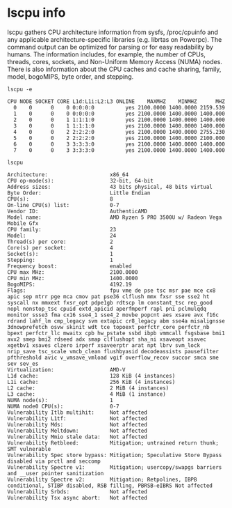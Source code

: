 # lscpu info

lscpu gathers CPU architecture information from sysfs, /proc/cpuinfo and any applicable architecture-specific libraries (e.g. librtas on Powerpc). The command output can be optimized for parsing or for easy readability by humans. The information includes, for example, the number of CPUs, threads, cores, sockets, and Non-Uniform Memory Access (NUMA) nodes. There is also information about the CPU caches and cache sharing, family, model, bogoMIPS, byte order, and stepping.

`lscpu -e`

	CPU NODE SOCKET CORE L1d:L1i:L2:L3 ONLINE    MAXMHZ    MINMHZ      MHZ
	  0    0      0    0 0:0:0:0          yes 2100.0000 1400.0000 2159.539
	  1    0      0    0 0:0:0:0          yes 2100.0000 1400.0000 1400.000
	  2    0      0    1 1:1:1:0          yes 2100.0000 1400.0000 1400.000
	  3    0      0    1 1:1:1:0          yes 2100.0000 1400.0000 1400.000
	  4    0      0    2 2:2:2:0          yes 2100.0000 1400.0000 2755.230
	  5    0      0    2 2:2:2:0          yes 2100.0000 1400.0000 2100.000
	  6    0      0    3 3:3:3:0          yes 2100.0000 1400.0000 1400.000
	  7    0      0    3 3:3:3:0          yes 2100.0000 1400.0000 1400.000

`lscpu`

	Architecture:                    x86_64
	CPU op-mode(s):                  32-bit, 64-bit
	Address sizes:                   43 bits physical, 48 bits virtual
	Byte Order:                      Little Endian
	CPU(s):                          8
	On-line CPU(s) list:             0-7
	Vendor ID:                       AuthenticAMD
	Model name:                      AMD Ryzen 5 PRO 3500U w/ Radeon Vega Mobile Gfx
	CPU family:                      23
	Model:                           24
	Thread(s) per core:              2
	Core(s) per socket:              4
	Socket(s):                       1
	Stepping:                        1
	Frequency boost:                 enabled
	CPU max MHz:                     2100.0000
	CPU min MHz:                     1400.0000
	BogoMIPS:                        4192.19
	Flags:                           fpu vme de pse tsc msr pae mce cx8 apic sep mtrr pge mca cmov pat pse36 clflush mmx fxsr sse sse2 ht syscall nx mmxext fxsr_opt pdpe1gb rdtscp lm constant_tsc rep_good nopl nonstop_tsc cpuid extd_apicid aperfmperf rapl pni pclmulqdq monitor ssse3 fma cx16 sse4_1 sse4_2 movbe popcnt aes xsave avx f16c rdrand lahf_lm cmp_legacy svm extapic cr8_legacy abm sse4a misalignsse 3dnowprefetch osvw skinit wdt tce topoext perfctr_core perfctr_nb bpext perfctr_llc mwaitx cpb hw_pstate ssbd ibpb vmmcall fsgsbase bmi1 avx2 smep bmi2 rdseed adx smap clflushopt sha_ni xsaveopt xsavec xgetbv1 xsaves clzero irperf xsaveerptr arat npt lbrv svm_lock nrip_save tsc_scale vmcb_clean flushbyasid decodeassists pausefilter pfthreshold avic v_vmsave_vmload vgif overflow_recov succor smca sme sev sev_es
	Virtualization:                  AMD-V
	L1d cache:                       128 KiB (4 instances)
	L1i cache:                       256 KiB (4 instances)
	L2 cache:                        2 MiB (4 instances)
	L3 cache:                        4 MiB (1 instance)
	NUMA node(s):                    1
	NUMA node0 CPU(s):               0-7
	Vulnerability Itlb multihit:     Not affected
	Vulnerability L1tf:              Not affected
	Vulnerability Mds:               Not affected
	Vulnerability Meltdown:          Not affected
	Vulnerability Mmio stale data:   Not affected
	Vulnerability Retbleed:          Mitigation; untrained return thunk; SMT vulnerable
	Vulnerability Spec store bypass: Mitigation; Speculative Store Bypass disabled via prctl and seccomp
	Vulnerability Spectre v1:        Mitigation; usercopy/swapgs barriers and __user pointer sanitization
	Vulnerability Spectre v2:        Mitigation; Retpolines, IBPB conditional, STIBP disabled, RSB filling, PBRSB-eIBRS Not affected
	Vulnerability Srbds:             Not affected
	Vulnerability Tsx async abort:   Not affected

